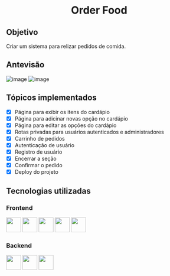 <h1 align='center'>Order Food</h1>

## Objetivo
Criar um sistema para relizar pedidos de comida.

## Antevisão
![image](https://user-images.githubusercontent.com/67986109/169861085-67d021c8-ecb0-477f-bdf2-803b1a9e9715.png)
![image](https://user-images.githubusercontent.com/67986109/169861340-e26e380a-de64-4448-92b8-fe5a5915bbf5.png)




## Tópicos implementados
- [x] Página para exibir os itens do cardápio
- [x] Página para adicinar novas opção no cardápio
- [x] Página para editar as opções do cardápio
- [x] Rotas privadas para usuários autenticados e administradores 
- [x] Carrinho de pedidos
- [x] Autenticação de usuário
- [x] Registro de usuário
- [x] Encerrar a seção
- [x] Confirmar o pedido
- [x] Deploy do projeto

## Tecnologias utilizadas
### Frontend
<div display='flex'>
<img src="https://cdn.jsdelivr.net/gh/devicons/devicon/icons/html5/html5-original.svg" width='40px'/>
<img src="https://cdn.jsdelivr.net/gh/devicons/devicon/icons/css3/css3-original.svg" width='40px'/>
<img src="https://cdn.jsdelivr.net/gh/devicons/devicon/icons/javascript/javascript-original.svg" width='40px'/>
<img src="https://cdn.jsdelivr.net/gh/devicons/devicon/icons/react/react-original.svg" width='40px'/>
<img src="https://cdn.jsdelivr.net/gh/devicons/devicon/icons/redux/redux-original.svg" width='40px'/>
</div>

### Backend

<div display='flex'>
<img src="https://cdn.jsdelivr.net/gh/devicons/devicon/icons/nodejs/nodejs-original.svg" width='40px'/>
<img src="https://cdn.jsdelivr.net/gh/devicons/devicon/icons/mongodb/mongodb-original-wordmark.svg" width='40px'/>
<img src="https://cdn.jsdelivr.net/gh/devicons/devicon/icons/javascript/javascript-original.svg" width='40px'/>
</div>
